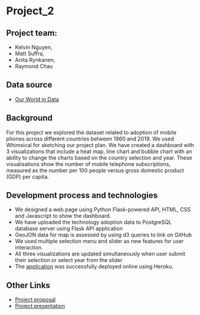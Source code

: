 # Project_2

## Project team: ##
* Kelvin Nguyen,
* Matt Suffra,
* Anita Rynkanen,
* Raymond Chau

## Data source ##
* [Our World in Data](https://ourworldindata.org/technology-adoption)


## Background ##
 
For this project we explored the dataset related to adoption of mobile phones across different countries between 1960 and 2019. We used Whimsical for sketching our project plan.
We have created a dashboard with 3 visualizations that include a heat map, line chart and bubble chart with an ability to change the charts based on the country selection and year. These visualisations show the number of mobile telephone subscriptions, measured as the number per 100 people versus gross domestic product (GDP) per capita.

## Development process and technologies ##

* We designed a web page using Python Flask-powered API, HTML, CSS and Javascript to show the dashboard.
* We have uploaded the technology adoption data to PostgreSQL database server using Flask API application
* GeoJON data for map is assessed by using d3 queries to link on GitHub
* We used multiple selection menu and slider as new features for user interaction. 
* All three visualizations are updated simultaneously when user submit their selection or select year from the slider 
* The [application](https://technologyadoption.herokuapp.com/) was successfully deployed online using Heroku. 

## Other Links ##
* [Project proposal](https://docs.google.com/document/d/1WuXtjEu_4yP9bqrYKtSxezkih-kNpky11a9ftDdth68/edit)
* [Project presentation](https://www.canva.com/design/DAE7Zl4m7Hc/YRmcR02giW9PzyiMosw0zw/view?utm_content=DAE7Zl4m7Hc&utm_campaign=designshare&utm_medium=link&utm_source=publishsharelink)
